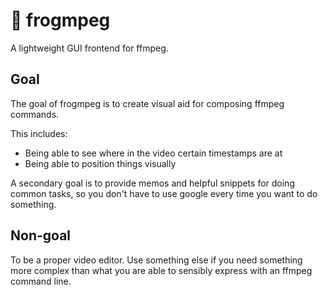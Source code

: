 # 🐸 frogmpeg

A lightweight GUI frontend for ffmpeg.

## Goal

The goal of frogmpeg is to create visual aid for composing ffmpeg commands.

This includes:

- Being able to see where in the video certain timestamps are at
- Being able to position things visually

A secondary goal is to provide memos and helpful snippets for doing common tasks,
so you don't have to use google every time you want to do something.

## Non-goal

To be a proper video editor. Use something else if you need something more complex
than what you are able to sensibly express with an ffmpeg command line.
